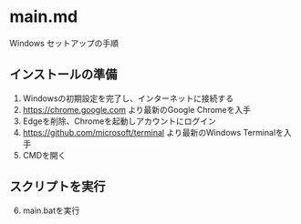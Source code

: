 # main.md
Windows セットアップの手順

## インストールの準備

1. Windowsの初期設定を完了し、インターネットに接続する
2. https://chrome.google.com より最新のGoogle Chromeを入手
3. Edgeを削除、Chromeを起動しアカウントにログイン
4. https://github.com/microsoft/terminal より最新のWindows Terminalを入手
5. CMDを開く

## スクリプトを実行
6. main.batを実行
